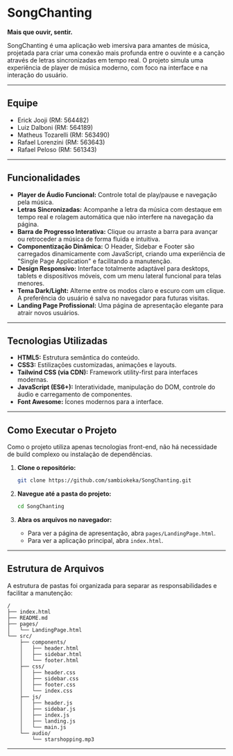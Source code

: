 # SongChanting

**Mais que ouvir, sentir.**

SongChanting é uma aplicação web imersiva para amantes de música, projetada para criar uma conexão mais profunda entre o ouvinte e a canção através de letras sincronizadas em tempo real. O projeto simula uma experiência de player de música moderno, com foco na interface e na interação do usuário.

---

## Equipe

- Erick Jooji (RM: 564482)
- Luiz Dalboni (RM: 564189)
- Matheus Tozarelli (RM: 563490)
- Rafael Lorenzini (RM: 563643)
- Rafael Peloso (RM: 561343)

---


## Funcionalidades

- **Player de Áudio Funcional:** Controle total de play/pause e navegação pela música.
- **Letras Sincronizadas:** Acompanhe a letra da música com destaque em tempo real e rolagem automática que não interfere na navegação da página.
- **Barra de Progresso Interativa:** Clique ou arraste a barra para avançar ou retroceder a música de forma fluida e intuitiva.
- **Componentização Dinâmica:** O Header, Sidebar e Footer são carregados dinamicamente com JavaScript, criando uma experiência de "Single Page Application" e facilitando a manutenção.
- **Design Responsivo:** Interface totalmente adaptável para desktops, tablets e dispositivos móveis, com um menu lateral funcional para telas menores.
- **Tema Dark/Light:** Alterne entre os modos claro e escuro com um clique. A preferência do usuário é salva no navegador para futuras visitas.
- **Landing Page Profissional:** Uma página de apresentação elegante para atrair novos usuários.

---

## Tecnologias Utilizadas

- **HTML5:** Estrutura semântica do conteúdo.
- **CSS3:** Estilizações customizadas, animações e layouts.
- **Tailwind CSS (via CDN):** Framework utility-first para interfaces modernas.
- **JavaScript (ES6+):** Interatividade, manipulação do DOM, controle do áudio e carregamento de componentes.
- **Font Awesome:** Ícones modernos para a interface.

---

## Como Executar o Projeto

Como o projeto utiliza apenas tecnologias front-end, não há necessidade de build complexo ou instalação de dependências.

1. **Clone o repositório:**
   ```bash
   git clone https://github.com/sambiokeka/SongChanting.git
   ```

2. **Navegue até a pasta do projeto:**
   ```bash
   cd SongChanting
   ```

3. **Abra os arquivos no navegador:**
   - Para ver a página de apresentação, abra `pages/LandingPage.html`.
   - Para ver a aplicação principal, abra `index.html`.

---

## Estrutura de Arquivos

A estrutura de pastas foi organizada para separar as responsabilidades e facilitar a manutenção:

```
/
├── index.html                  
├── README.md                  
├── pages/
│   └── LandingPage.html        
└── src/
    ├── components/            
    │   ├── header.html
    │   ├── sidebar.html
    │   └── footer.html
    ├── css/                    
    │   ├── header.css
    │   ├── sidebar.css
    │   ├── footer.css
    │   └── index.css
    ├── js/                   
    │   ├── header.js
    │   ├── sidebar.js
    │   ├── index.js
    │   ├── landing.js
    │   └── main.js
    └── audio/               
        └── starshopping.mp3
```

---
